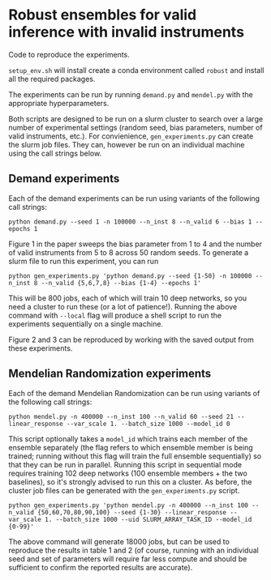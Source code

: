 # Robust ensembles for valid inference with invalid instruments

Code to reproduce the experiments.

`setup_env.sh` will install create a conda environment called `robust` and install all the required packages.

The experiments can be run by running `demand.py` and `mendel.py` with the appropriate hyperparameters.

Both scripts are designed to be run on a slurm cluster to search over a large number of experimental settings (random seed, bias parameters, number of valid instruments, etc.). For convienience, `gen_experiments.py` can create the slurm job files. They can, however be run on an individual machine using the call strings below.

## Demand experiments

Each of the demand experiments can be run using variants of the following call strings:

`python demand.py --seed 1 -n 100000 --n_inst 8 --n_valid 6 --bias 1 --epochs 1`

Figure 1 in the paper sweeps the bias parameter from 1 to 4 and the number of valid instruments from 5 to 8 across 50 random seeds. To generate a slurm file to run this experiment, you can run

`python gen_experiments.py 'python demand.py --seed {1-50} -n 100000 --n_inst 8 --n_valid {5,6,7,8} --bias {1-4} --epochs 1'`

This will be 800 jobs, each of which will train 10 deep networks, so you need a cluster to run these (or a lot of patience!). Running the above command with `--local` flag will produce a shell script to run the experiments sequentially on a single machine.

Figure 2 and 3 can be reproduced by working with the saved output from these experiments.

## Mendelian Randomization experiments

Each of the demand Mendelian Randomization can be run using variants of the following call strings:

`python mendel.py -n 400000 --n_inst 100 --n_valid 60 --seed 21 --linear_response --var_scale 1. --batch_size 1000 --model_id 0`

This script optionally takes a `model_id` which trains each member of the ensemble separately (the flag refers to which ensemble member is being trained; running without this flag will train the full ensemble sequentially) so that they can be run in parallel. Running this script in sequential mode requires training 102 deep networks (100 ensemble members + the two baselines), so it's strongly advised to run this on a cluster. As before, the cluster job files can be generated with the `gen_experiments.py` script.

`python gen_experiments.py 'python mendel.py -n 400000 --n_inst 100 --n_valid {50,60,70,80,90,100} --seed {1-30} --linear_response --var_scale 1. --batch_size 1000 --uid SLURM_ARRAY_TASK_ID --model_id {0-99}'`

The above command will generate 18000 jobs, but can be used to reproduce the results in table 1 and 2 (of course, running with an individual seed and set of parameters will require far less compute and should be sufficient to confirm the reported results are accurate). 

